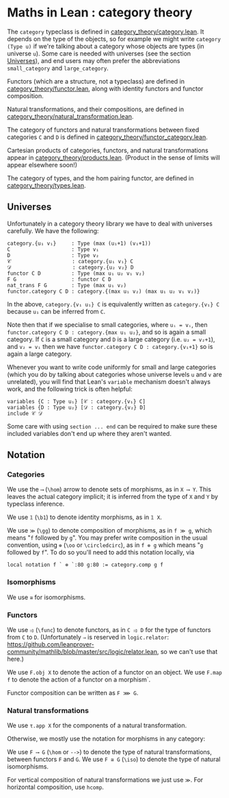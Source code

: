 # Maths in Lean : category theory

The `category` typeclass is defined in [category_theory/category.lean](https://github.com/leanprover-community/mathlib/blob/master/category_theory/category.lean).
It depends on the type of the objects, so for example we might write `category (Type u)` if we're talking about a category whose objects are types (in universe `u`).
Some care is needed with universes (see the section [Universes](##markdown-header-universes)), and end users may often prefer the abbreviations `small_category` and `large_category`.

Functors (which are a structure, not a typeclass) are defined in [category_theory/functor.lean](https://github.com/leanprover-community/mathlib/blob/master/category_theory/functor/default.lean),
along with identity functors and functor composition.

Natural transformations, and their compositions, are defined in [category_theory/natural_transformation.lean](https://github.com/leanprover-community/mathlib/blob/master/category_theory/natural_transformation.lean).

The category of functors and natural transformations between fixed categories `C` and `D`
is defined in [category_theory/functor_category.lean](https://github.com/leanprover-community/mathlib/blob/master/category_theory/functor_category.lean).

Cartesian products of categories, functors, and natural transformations appear in
[category_theory/products.lean](https://github.com/leanprover-community/mathlib/blob/master/category_theory/products.lean). (Product in the sense of limits will appear elsewhere soon!)

The category of types, and the hom pairing functor, are defined in [category_theory/types.lean](https://github.com/leanprover-community/mathlib/blob/master/category_theory/types.lean).

## Universes

Unfortunately in a category theory library we have to deal with universes carefully. We have the following:

````
category.{u₁ v₁}     : Type (max (u₁+1) (v₁+1))
C                    : Type v₁
D                    : Type v₂
𝒞                    : category.{u₁ v₁} C
𝒟                    : category.{u₂ v₂} D
functor C D          : Type (max u₁ u₂ v₁ v₂)
F G                  : functor C D
nat_trans F G        : Type (max u₁ v₂)
functor.category C D : category.{(max u₁ v₂) (max u₁ u₂ v₁ v₂)}
````

In the above, `category.{v₁ u₁} C` is equivalently written as
`category.{v₁} C` because `u₁` can be inferred from `C`.

Note then that if we specialise to small categories, where `uᵢ = vᵢ`, then
`functor.category C D : category.{max u₁ u₂}`, and so is again
a small category. If `C` is a small category and `D` is a large category
(i.e. `u₂ = v₂+1`), and `v₂ = v₁` then we have
`functor.category C D : category.{v₁+1}` so is again a large category.

Whenever you want to write code uniformly for small and large categories
(which you do by talking about categories whose universe levels `u` and `v`
are unrelated), you will find that Lean's `variable` mechanism doesn't always
work, and the following trick is often helpful:

````
variables {C : Type u₁} [𝒞 : category.{v₁} C]
variables {D : Type u₂} [𝒟 : category.{v₂} D]
include 𝒞 𝒟
````

Some care with using `section ... end` can be required to make sure these
included variables don't end up where they aren't wanted.

## Notation

### Categories

We use the `⟶` (`\hom`) arrow to denote sets of morphisms, as in `X ⟶ Y`.
This leaves the actual category implicit; it is inferred from the type of `X` and `Y` by typeclass inference.

We use `𝟙` (`\b1`) to denote identity morphisms, as in `𝟙 X`.

We use `≫` (`\gg`) to denote composition of morphisms, as in `f ≫ g`, which means "`f` followed by `g`".
You may prefer write composition in the usual convention, using `⊚` (`\oo` or `\circledcirc`), as in `f ⊚ g` which means "`g` followed by `f`". To do so you'll need to add this notation locally, via
```
local notation f ` ⊚ `:80 g:80 := category.comp g f
```

### Isomorphisms
We use `≅` for isomorphisms.

### Functors
We use `⥤` (`\func`) to denote functors, as in `C ⥤ D` for the type of functors from `C` to `D`.
(Unfortunately `⇒` is reserved in `logic.relator`: https://github.com/leanprover-community/mathlib/blob/master/src/logic/relator.lean, so we can't use that here.)

We use `F.obj X` to denote the action of a functor on an object.
We use `F.map f` to denote the action of a functor on a morphism`.

Functor composition can be written as `F ⋙ G`.

### Natural transformations
We use `τ.app X` for the components of a natural transformation.

Otherwise, we mostly use the notation for morphisms in any category:

We use `F ⟶ G` (`\hom` or `-->`) to denote the type of natural transformations, between functors
`F` and `G`.
We use `F ≅ G` (`\iso`) to denote the type of natural isomorphisms.

For vertical composition of natural transformations we just use `≫`. For horizontal composition,
use `hcomp`.
